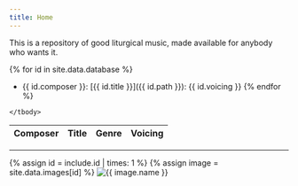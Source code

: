 ```yaml
---
title: Home
---
```

This is a repository of good liturgical music, made available for anybody who wants it.

{% for id in site.data.database %}
- {{ id.composer }}: [{{ id.title }}]({{ id.path }}): {{ id.voicing }}
{% endfor %}

<table>
	<thead>
		<tr>
			<th scope="col">Composer</th>
			<th scope="col">Title</th>
			<th scope="col">Genre</th>
			<th scope="col">Voicing</th>
		</tr>
	</thead>
	<tbody>

	</tbody>
</table>

---------

<!-- Then you can access the book entry at the id with site.data.assets[17]. You can create includes with parameters for every type you want to embed. For example:

 <!-- _includes/image.html (id, class)-->
{% assign id = include.id | times: 1 %}
{% assign image = site.data.images[id] %}
<img
  class="{{ include.class }}"
  alt="{{ image.name }}"
  src="{{ image.url }}"
/>